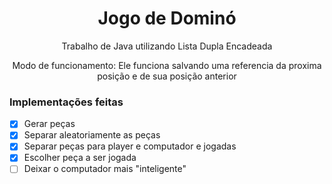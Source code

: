 <h1 align="center">Jogo de Dominó</h1>

<p align="center">Trabalho de Java utilizando Lista Dupla Encadeada</p>
<p align="center">Modo de funcionamento: Ele funciona salvando uma referencia da proxima posição e de sua posição anterior</p>

### Implementações feitas
- [x] Gerar peças
- [x] Separar aleatoriamente as peças
- [x] Separar peças para player e computador e jogadas
- [x] Escolher peça a ser jogada
- [ ] Deixar o computador mais "inteligente"
